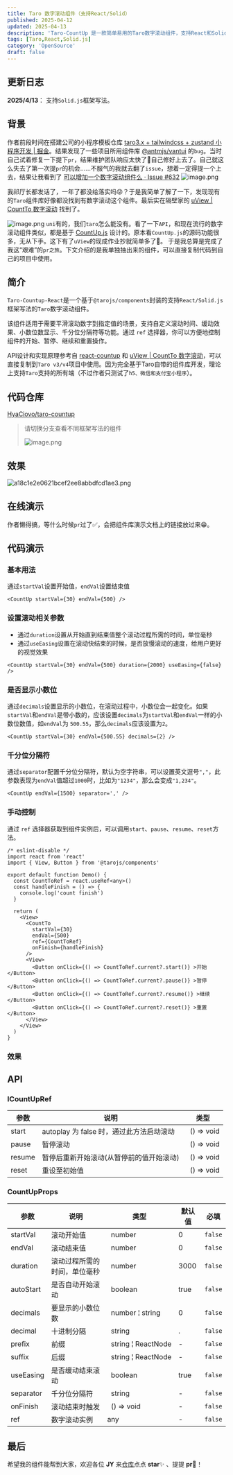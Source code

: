 ```yaml
---
title: Taro 数字滚动组件（支持React/Solid）
published: 2025-04-12
updated: 2025-04-13
description: 'Taro-CountUp 是一款简单易用的Taro数字滚动组件，支持React和Solid.js框架写法。该组件适用于平滑滚动数字到指定值的场景，支持自定义滚动时间、缓动效果、小数位数显示等功能。'
tags: [Taro,React,Solid.js]
category: 'OpenSource'
draft: false 
---
```


## 更新日志

**2025/4/13**： 支持`Solid.js`框架写法。

## 背景

作者前段时间在搭建公司的小程序模板仓库 [taro3.x + tailwindcss + zustand 小程序开发 | 掘金](https://juejin.cn/post/7435887935751716898)。结果发现了一些项目所用组件库 [@antmjs/vantui](https://github.com/AntmJS/vantui) 的`bug`。当时自己试着修复一下提下`pr`，结果维护团队响应太快了🤣自己修好上去了。自己就这么失去了第一次提`pr`的机会......不服气的我就去翻了`issue`，想着一定得提一个上去，结果让我看到了 [可以增加一个数字滚动组件么 · Issue #632](https://github.com/AntmJS/vantui/issues/632)
![image.png](https://p0-xtjj-private.juejin.cn/tos-cn-i-73owjymdk6/b3fc44f543c244fa985cf2dd4c633daa~tplv-73owjymdk6-jj-mark-v1:0:0:0:0:5o6Y6YeR5oqA5pyv56S-5Yy6IEAg6auY6aG55LiN6L-H5LiN5pS55ZCN:q75.awebp?policy=eyJ2bSI6MywidWlkIjoiNDMzMjU0NTk3MDgyMDg2MSJ9&rk3s=f64ab15b&x-orig-authkey=f32326d3454f2ac7e96d3d06cdbb035152127018&x-orig-expires=1745226908&x-orig-sign=u%2BTunV4doJfZb3776yNzYiTv8fI%3D)

我祁厅长都发话了，一年了都没给落实吗😡？于是我简单了解了一下，发现现有的`Taro`组件库好像都没找到有数字滚动这个组件。最后实在隔壁家的 [uView | CountTo 数字滚动](https://uviewui.com/components/countTo.html) 找到了。

![image.png](https://p0-xtjj-private.juejin.cn/tos-cn-i-73owjymdk6/aa6f63785ded480592d3674e614f8f09~tplv-73owjymdk6-jj-mark-v1:0:0:0:0:5o6Y6YeR5oqA5pyv56S-5Yy6IEAg6auY6aG55LiN6L-H5LiN5pS55ZCN:q75.awebp?policy=eyJ2bSI6MywidWlkIjoiNDMzMjU0NTk3MDgyMDg2MSJ9&rk3s=f64ab15b&x-orig-authkey=f32326d3454f2ac7e96d3d06cdbb035152127018&x-orig-expires=1745226908&x-orig-sign=%2FSs8tGKZsBFlX%2B071GGdmITawfY%3D)
`uni`有的，我们`taro`怎么能没有。看了一下`API`，和现在流行的数字滚动组件类似，都是基于 [CountUp.js](https://inorganik.github.io/countUp.js/) 设计的。原本看`CountUp.js`的源码功能很多，无从下手。这下有了`uView`的现成作业抄就简单多了🫡。
于是我总算是完成了我这“艰难”的`pr之旅`。下文介绍的是我单独抽出来的组件，可以直接复制代码到自己的项目中使用。

## 简介

`Taro-Countup-React`是一个基于`@tarojs/components`封装的支持`React/Solid.js`框架写法的`Taro`数字滚动组件。

该组件适用于需要平滑滚动数字到指定值的场景，支持自定义滚动时间、缓动效果、小数位数显示、千分位分隔符等功能。通过 `ref` 选择器，你可以方便地控制组件的开始、暂停、继续和重置操作。

API设计和实现原理参考自 [react-countup](https://github.com/glennreyes/react-countup) 和 [uView | CountTo 数字滚动](https://uviewui.com/components/countTo.html)，可以直接复制到`Taro v3/v4`项目中使用。因为完全基于Taro自带的组件库开发，理论上支持`Taro`支持的所有端（不过作者只测试了`h5、微信和支付宝小程序`）。

## 代码仓库

[HyaCiovo/taro-countup](https://github.com/HyaCiovo/taro-countup)

> 请切换分支查看不同框架写法的组件
>
> ![image.png](https://p0-xtjj-private.juejin.cn/tos-cn-i-73owjymdk6/b20f9b704408404d94a5ec16c4a6f6cb~tplv-73owjymdk6-jj-mark-v1:0:0:0:0:5o6Y6YeR5oqA5pyv56S-5Yy6IEAg6auY6aG55LiN6L-H5LiN5pS55ZCN:q75.awebp?policy=eyJ2bSI6MywidWlkIjoiNDMzMjU0NTk3MDgyMDg2MSJ9&rk3s=f64ab15b&x-orig-authkey=f32326d3454f2ac7e96d3d06cdbb035152127018&x-orig-expires=1745226908&x-orig-sign=Yp2cZL%2FH7v0PflN8o5c8VdFvoiQ%3D)

## 效果

![a18c1e2e0621bcef2ee8abbdfcd1ae3.png](https://p0-xtjj-private.juejin.cn/tos-cn-i-73owjymdk6/b0c1371d37ae4823a2e50cf04cc34602~tplv-73owjymdk6-jj-mark-v1:0:0:0:0:5o6Y6YeR5oqA5pyv56S-5Yy6IEAg6auY6aG55LiN6L-H5LiN5pS55ZCN:q75.awebp?policy=eyJ2bSI6MywidWlkIjoiNDMzMjU0NTk3MDgyMDg2MSJ9&rk3s=f64ab15b&x-orig-authkey=f32326d3454f2ac7e96d3d06cdbb035152127018&x-orig-expires=1745226908&x-orig-sign=LhOX7HKj1BQhB9VEuGEyRUJGQq4%3D)

## 在线演示

作者懒得搞，等什么时候`pr`过了✅，会把组件库演示文档上的链接放过来😁。

## 代码演示

### 基本用法

通过`startVal`设置开始值，`endVal`设置结束值

```tsx
<CountUp startVal={30} endVal={500} />
```

### 设置滚动相关参数

*   通过`duration`设置从开始直到结束值整个滚动过程所需的时间，单位毫秒
*   通过`useEasing`设置在滚动快结束的时候，是否放慢滚动的速度，给用户更好的视觉效果

```tsx
<CountUp startVal={30} endVal={500} duration={2000} useEasing={false} />
```

### 是否显示小数位

通过`decimals`设置显示的小数位，在滚动过程中，小数位会一起变化。如果`startVal`和`endVal`是带小数的，应该设置`decimals`为`startVal`和`endVal`一样的小数位数值，如`endVal`为 `500.55`，那么`decimals`应该设置为`2`。

```tsx
<CountUp startVal={30} endVal={500.55} decimals={2} />
```

### 千分位分隔符

通过`separator`配置千分位分隔符，默认为空字符串，可以设置英文逗号`","`，此参数表现为`endVal`值超过`1000`时，比如为`"1234"`，那么会变成`"1,234"`。

```tsx
<CountUp endVal={1500} separator=',' />
```

### 手动控制

通过 `ref` 选择器获取到组件实例后，可以调用`start`、`pause`、`resume`、`reset`方法。

```tsx
/* eslint-disable */
import react from 'react'
import { View, Button } from '@tarojs/components'

export default function Demo() {
  const CountToRef = react.useRef<any>()
  const handleFinish = () => {
    console.log('count finish')
  }

  return (
    <View>
      <CountTo
        startVal={30}
        endVal={500}
        ref={CountToRef}
        onFinish={handleFinish}
      />
      <View>
        <Button onClick={() => CountToRef.current?.start()} >开始</Button>
        <Button onClick={() => CountToRef.current?.pause()} >暂停</Button>
        <Button onClick={() => CountToRef.current?.resume()} >继续</Button>
        <Button onClick={() => CountToRef.current?.reset()} >重置</Button>
      </View>
    </View>
  )
}

```

### 效果

## API

### ICountUpRef

| 参数     | 说明                           | 类型                 |
| ------ | ---------------------------- | ------------------ |
| start  | autoplay 为 false 时，通过此方法启动滚动 |   () =\> void<br/> |
| pause  | 暂停滚动                         |   () =\> void<br/> |
| resume | 暂停后重新开始滚动(从暂停前的值开始滚动)        |   () =\> void<br/> |
| reset  | 重设至初始值                       |   () =\> void<br/> |

### CountUpProps

| 参数        | 说明             | 类型                        | 默认值  | 必填      |
| --------- | -------------- | ------------------------- | ---- | ------- |
| startVal  | 滚动开始值          |   number<br/>             | 0    | `false` |
| endVal    | 滚动结束值          |   number<br/>             | 0    | `false` |
| duration  | 滚动过程所需的时间，单位毫秒 |   number<br/>             | 3000 | `false` |
| autoStart | 是否自动开始滚动       |   boolean<br/>            | true | `false` |
| decimals  | 要显示的小数位数       |   number ¦ string<br/>    | 0    | `false` |
| decimal   | 十进制分隔          |   string<br/>             | .    | `false` |
| prefix    | 前缀             |   string ¦ ReactNode<br/> | -    | `false` |
| suffix    | 后缀             |   string ¦ ReactNode<br/> | -    | `false` |
| useEasing | 是否缓动结束滚动       |   boolean<br/>            | true | `false` |
| separator | 千分位分隔符         |   string<br/>             | -    | `false` |
| onFinish  | 滚动结束时触发        |   () =\> void<br/>        | -    | `false` |
| ref       | 数字滚动实例         | any<br/>                  | -    | `false` |

## 最后

希望我的组件能帮到大家，欢迎各位 **JY** 来[仓库](https://github.com/HyaCiovo/taro-countup-react)点点 **star**✨ 、提提 **pr**💫！
